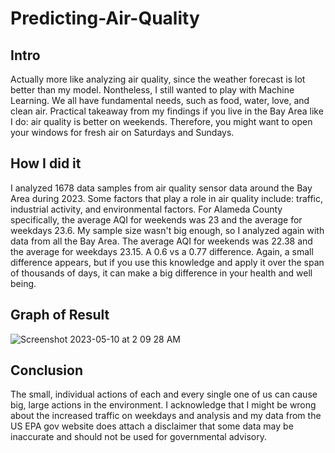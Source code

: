 # Predicting-Air-Quality
## Intro

Actually more like analyzing air quality, since the weather forecast is lot better than my model. Nontheless, I still wanted to play with Machine Learning. We all have fundamental needs, such as food, water, love, and clean air. Practical takeaway from my findings if you live in the Bay Area like I do: air quality is better on weekends. Therefore, you might want to open your windows for fresh air on Saturdays and Sundays. 

## How I did it
I analyzed 1678 data samples from air quality sensor data around the Bay Area during 2023. Some factors that play a role in air quality include: traffic, industrial activity, and environmental factors. For Alameda County specifically, the average AQI for weekends was 23 and the average for weekdays 23.6. My sample size wasn't big enough, so I analyzed again with data from all the Bay Area. The average AQI for weekends was 22.38 and the average for weekdays 23.15. A 0.6 vs a 0.77 difference. Again, a small difference appears, but if you use this knowledge and apply it over the span of thousands of days, it can make a big difference in your health and well being.

## Graph of Result
![Screenshot 2023-05-10 at 2 09 28 AM](https://github.com/cheung0/Predicting-Air-Quality/assets/56772737/f7736b2f-e241-418b-b75c-e9ff960930a5)

## Conclusion

The small, individual actions of each and every single one of us can cause big, large actions in the environment. I acknowledge that I might be wrong about the increased traffic on weekdays and analysis and my data from the US EPA gov website does attach a disclaimer that some data may be inaccurate and should not be used for governmental advisory.
